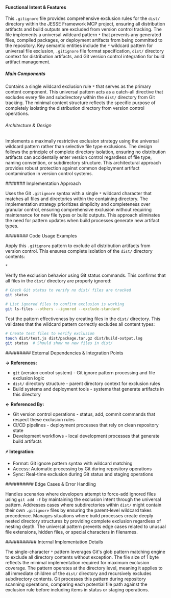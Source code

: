 <!-- CACHE_METADATA_START -->
<!-- Source File: {PROJECT_ROOT}/jesse-framework-mcp/dist/.gitignore -->
<!-- Cached On: 2025-07-04T00:32:50.910818 -->
<!-- Source Modified: 2025-06-27T17:33:47.704567 -->
<!-- Cache Version: 1.0 -->
<!-- CACHE_METADATA_END -->

#### Functional Intent & Features

This `.gitignore` file provides comprehensive exclusion rules for the `dist/` directory within the JESSE Framework MCP project, ensuring all distribution artifacts and build outputs are excluded from version control tracking. The file implements a universal wildcard pattern `*` that prevents any generated files, compiled packages, or deployment artifacts from being committed to the repository. Key semantic entities include the `*` wildcard pattern for universal file exclusion, `.gitignore` file format specification, `dist/` directory context for distribution artifacts, and Git version control integration for build artifact management.

##### Main Components

Contains a single wildcard exclusion rule `*` that serves as the primary content component. This universal pattern acts as a catch-all directive that excludes every file and subdirectory within the `dist/` directory from Git tracking. The minimal content structure reflects the specific purpose of completely isolating the distribution directory from version control operations.

###### Architecture & Design

Implements a maximally restrictive exclusion strategy using the universal wildcard pattern rather than selective file type exclusions. The design follows the principle of complete directory isolation, ensuring no distribution artifacts can accidentally enter version control regardless of file type, naming convention, or subdirectory structure. This architectural approach provides robust protection against common deployment artifact contamination in version control systems.

####### Implementation Approach

Uses the Git `.gitignore` syntax with a single `*` wildcard character that matches all files and directories within the containing directory. The implementation strategy prioritizes simplicity and completeness over granular control, ensuring comprehensive exclusion without requiring maintenance for new file types or build outputs. This approach eliminates the need for pattern updates when build processes generate new artifact types.

######## Code Usage Examples

Apply this `.gitignore` pattern to exclude all distribution artifacts from version control. This ensures complete isolation of the `dist/` directory contents:

```gitignore
*
```

Verify the exclusion behavior using Git status commands. This confirms that all files in the `dist/` directory are properly ignored:

```bash
# Check Git status to verify no dist/ files are tracked
git status

# List ignored files to confirm exclusion is working
git ls-files --others --ignored --exclude-standard
```

Test the pattern effectiveness by creating files in the `dist/` directory. This validates that the wildcard pattern correctly excludes all content types:

```bash
# Create test files to verify exclusion
touch dist/test.js dist/package.tar.gz dist/build-output.log
git status  # Should show no new files in dist/
```

######### External Dependencies & Integration Points

**→ References:**

- `git` (version control system) - Git ignore pattern processing and file exclusion logic
- `dist/` directory structure - parent directory context for exclusion rules
- Build systems and deployment tools - systems that generate artifacts in this directory

**← Referenced By:**

- Git version control operations - status, add, commit commands that respect these exclusion rules
- CI/CD pipelines - deployment processes that rely on clean repository state
- Development workflows - local development processes that generate build artifacts

**⚡ Integration:**

- Format: Git ignore pattern syntax with wildcard matching
- Access: Automatic processing by Git during repository operations
- Sync: Real-time exclusion during Git status and staging operations

########## Edge Cases & Error Handling

Handles scenarios where developers attempt to force-add ignored files using `git add -f` by maintaining the exclusion intent through the universal pattern. Addresses cases where subdirectories within `dist/` might contain their own `.gitignore` files by ensuring the parent-level wildcard takes precedence. Manages situations where build processes create deeply nested directory structures by providing complete exclusion regardless of nesting depth. The universal pattern prevents edge cases related to unusual file extensions, hidden files, or special characters in filenames.

########### Internal Implementation Details

The single-character `*` pattern leverages Git's glob pattern matching engine to exclude all directory contents without exception. The file size of 1 byte reflects the minimal implementation required for maximum exclusion coverage. The pattern operates at the directory level, meaning it applies to all immediate children of the `dist/` directory and recursively excludes subdirectory contents. Git processes this pattern during repository scanning operations, comparing each potential file path against the exclusion rule before including items in status or staging operations.